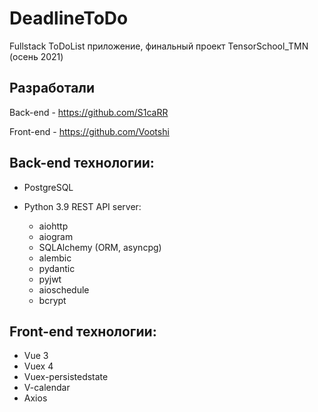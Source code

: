 # DeadlineToDo

Fullstack ToDoList приложение, финальный проект TensorSchool_TMN (осень 2021)

## Разработали
Back-end - https://github.com/S1caRR

Front-end - https://github.com/Vootshi
## Back-end технологии:
- PostgreSQL

- Python 3.9 REST API server:
  * aiohttp
  * aiogram
  * SQLAlchemy (ORM, asyncpg)
  * alembic
  * pydantic
  * pyjwt
  * aioschedule
  * bcrypt

## Front-end технологии:
- Vue 3
- Vuex 4
- Vuex-persistedstate
- V-calendar
- Axios